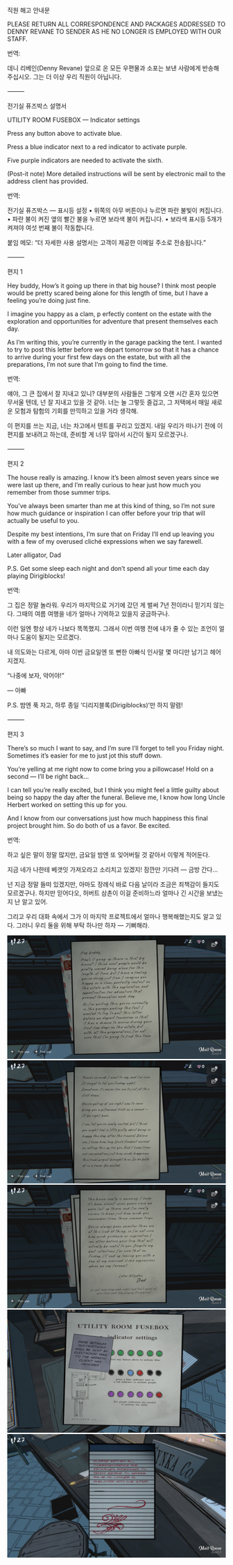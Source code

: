 직원 해고 안내문

PLEASE RETURN ALL CORRESPONDENCE AND PACKAGES ADDRESSED TO DENNY REVANE TO SENDER 
AS HE NO LONGER IS EMPLOYED WITH OUR STAFF.

번역:

데니 리베인(Denny Revane) 앞으로 온 모든 우편물과 소포는
보낸 사람에게 반송해 주십시오.
그는 더 이상 우리 직원이 아닙니다.

⸻

전기실 퓨즈박스 설명서

UTILITY ROOM FUSEBOX — Indicator settings

Press any button above to activate blue.

Press a blue indicator next to a red indicator to activate purple.

Five purple indicators are needed to activate the sixth.

(Post-it note)
More detailed instructions will be sent by electronic mail to the address client has provided.

번역:

전기실 퓨즈박스 — 표시등 설정
	•	위쪽의 아무 버튼이나 누르면 파란 불빛이 켜집니다.
	•	파란 불이 켜진 옆의 빨간 불을 누르면 보라색 불이 켜집니다.
	•	보라색 표시등 5개가 켜져야 여섯 번째 불이 작동합니다.

붙임 메모:
“더 자세한 사용 설명서는
고객이 제공한 이메일 주소로 전송됩니다.”

⸻

편지 1

Hey buddy,
How’s it going up there in that big house? 
I think most people would be pretty scared being alone for this length of time, 
but I have a feeling you’re doing just fine.

I imagine you happy as a clam, p
erfectly content on the estate with the exploration and opportunities for adventure that present themselves each day.

As I’m writing this, you’re currently in the garage packing the tent. 
I wanted to try to post this letter before we depart tomorrow so that it has a chance to arrive
during your first few days on the estate, but with all the preparations, 
I’m not sure that I’m going to find the time.

번역:

얘야,
그 큰 집에서 잘 지내고 있니? 대부분의 사람들은 그렇게 오랜 시간 혼자 있으면 무서울 텐데,
넌 잘 지내고 있을 것 같아.
너는 늘 그렇듯 즐겁고, 그 저택에서 매일 새로운 모험과 탐험의 기회를 만끽하고 있을 거라 생각해.

이 편지를 쓰는 지금, 너는 차고에서 텐트를 꾸리고 있겠지.
내일 우리가 떠나기 전에 이 편지를 보내려고 하는데,
준비할 게 너무 많아서 시간이 될지 모르겠구나.

⸻

편지 2

The house really is amazing.
I know it’s been almost seven years since we were last up there,
and I’m really curious to hear just how much you remember from those summer trips.

You’ve always been smarter than me at this kind of thing,
so I’m not sure how much guidance or inspiration I can offer before your trip that will actually be useful to you.

Despite my best intentions,
I’m sure that on Friday I’ll end up leaving you with a few of my overused cliché expressions when we say farewell.

Later alligator,
Dad

P.S. Get some sleep each night and don’t spend all your time each day playing Dirigiblocks!

번역:

그 집은 정말 놀라워.
우리가 마지막으로 거기에 갔던 게 벌써 7년 전이라니 믿기지 않는다.
그때의 여름 여행을 네가 얼마나 기억하고 있을지 궁금하구나.

이런 일엔 항상 네가 나보다 똑똑했지.
그래서 이번 여행 전에 내가 줄 수 있는 조언이 얼마나 도움이 될지는 모르겠다.

내 의도와는 다르게, 아마 이번 금요일엔
또 뻔한 아빠식 인사말 몇 마디만 남기고 헤어지겠지.

“나중에 보자, 악어야!”

— 아빠

P.S. 밤엔 푹 자고, 하루 종일 ‘디리지블록(Dirigiblocks)’만 하지 말렴!

⸻

편지 3

There’s so much I want to say,
and I’m sure I’ll forget to tell you Friday night.
Sometimes it’s easier for me to just jot this stuff down.

You’re yelling at me right now to come bring you a pillowcase! Hold on a second — I’ll be right back…

I can tell you’re really excited, 
but I think you might feel a little guilty about being so happy the day after the funeral. 
Believe me, I know how long Uncle Herbert worked on setting this up for you.

And I know from our conversations just how much happiness this final project brought him.
So do both of us a favor. Be excited.

번역:

하고 싶은 말이 정말 많지만,
금요일 밤엔 또 잊어버릴 것 같아서 이렇게 적어둔다.

지금 네가 나한테 베갯잇 가져오라고 소리치고 있겠지!
잠깐만 기다려 — 금방 간다…

넌 지금 정말 들떠 있겠지만,
아마도 장례식 바로 다음 날이라 조금은 죄책감이 들지도 모르겠구나.
하지만 믿어다오,
허버트 삼촌이 이걸 준비하느라 얼마나 긴 시간을 보냈는지 난 알고 있어.

그리고 우리 대화 속에서
그가 이 마지막 프로젝트에서 얼마나 행복해했는지도 알고 있다.
그러니 우리 둘을 위해 부탁 하나만 하자 — 기뻐해라.


![IMG_1817.JPG](images/IMG_1817.JPG)
![IMG_1818.JPG](images/IMG_1818.JPG)
![IMG_1819.JPG](images/IMG_1819.JPG)
![IMG_1820.JPG](images/IMG_1820.JPG)
![IMG_1821.JPG](images/IMG_1821.JPG)